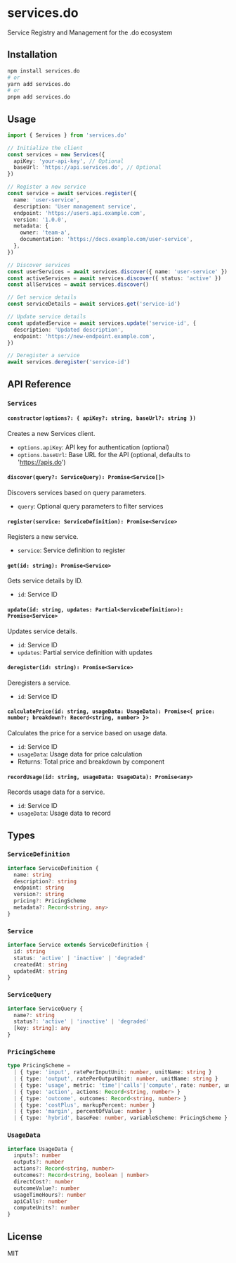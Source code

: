 # services.do

Service Registry and Management for the .do ecosystem

## Installation

```bash
npm install services.do
# or
yarn add services.do
# or
pnpm add services.do
```

## Usage

```typescript
import { Services } from 'services.do'

// Initialize the client
const services = new Services({
  apiKey: 'your-api-key', // Optional
  baseUrl: 'https://api.services.do', // Optional
})

// Register a new service
const service = await services.register({
  name: 'user-service',
  description: 'User management service',
  endpoint: 'https://users.api.example.com',
  version: '1.0.0',
  metadata: {
    owner: 'team-a',
    documentation: 'https://docs.example.com/user-service',
  },
})

// Discover services
const userServices = await services.discover({ name: 'user-service' })
const activeServices = await services.discover({ status: 'active' })
const allServices = await services.discover()

// Get service details
const serviceDetails = await services.get('service-id')

// Update service details
const updatedService = await services.update('service-id', {
  description: 'Updated description',
  endpoint: 'https://new-endpoint.example.com',
})

// Deregister a service
await services.deregister('service-id')
```

## API Reference

### `Services`

#### `constructor(options?: { apiKey?: string, baseUrl?: string })`

Creates a new Services client.

- `options.apiKey`: API key for authentication (optional)
- `options.baseUrl`: Base URL for the API (optional, defaults to 'https://apis.do')

#### `discover(query?: ServiceQuery): Promise<Service[]>`

Discovers services based on query parameters.

- `query`: Optional query parameters to filter services

#### `register(service: ServiceDefinition): Promise<Service>`

Registers a new service.

- `service`: Service definition to register

#### `get(id: string): Promise<Service>`

Gets service details by ID.

- `id`: Service ID

#### `update(id: string, updates: Partial<ServiceDefinition>): Promise<Service>`

Updates service details.

- `id`: Service ID
- `updates`: Partial service definition with updates

#### `deregister(id: string): Promise<Service>`

Deregisters a service.

- `id`: Service ID

#### `calculatePrice(id: string, usageData: UsageData): Promise<{ price: number; breakdown?: Record<string, number> }>`

Calculates the price for a service based on usage data.

- `id`: Service ID
- `usageData`: Usage data for price calculation
- Returns: Total price and breakdown by component

#### `recordUsage(id: string, usageData: UsageData): Promise<any>`

Records usage data for a service.

- `id`: Service ID
- `usageData`: Usage data to record

## Types

### `ServiceDefinition`

```typescript
interface ServiceDefinition {
  name: string
  description?: string
  endpoint: string
  version?: string
  pricing?: PricingScheme
  metadata?: Record<string, any>
}
```

### `Service`

```typescript
interface Service extends ServiceDefinition {
  id: string
  status: 'active' | 'inactive' | 'degraded'
  createdAt: string
  updatedAt: string
}
```

### `ServiceQuery`

```typescript
interface ServiceQuery {
  name?: string
  status?: 'active' | 'inactive' | 'degraded'
  [key: string]: any
}
```

### `PricingScheme`

```typescript
type PricingScheme = 
  | { type: 'input', ratePerInputUnit: number, unitName: string } 
  | { type: 'output', ratePerOutputUnit: number, unitName: string }
  | { type: 'usage', metric: 'time'|'calls'|'compute', rate: number, unitName: string }
  | { type: 'action', actions: Record<string, number> }
  | { type: 'outcome', outcomes: Record<string, number> }
  | { type: 'costPlus', markupPercent: number } 
  | { type: 'margin', percentOfValue: number }
  | { type: 'hybrid', baseFee: number, variableScheme: PricingScheme }
```

### `UsageData`

```typescript
interface UsageData {
  inputs?: number
  outputs?: number
  actions?: Record<string, number>
  outcomes?: Record<string, boolean | number>
  directCost?: number
  outcomeValue?: number
  usageTimeHours?: number
  apiCalls?: number
  computeUnits?: number
}
```

## License

MIT
